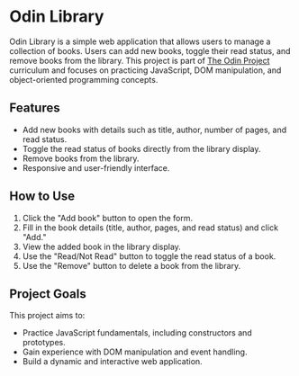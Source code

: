 # Odin Library

Odin Library is a simple web application that allows users to manage a collection of books. Users can add new books, toggle their read status, and remove books from the library. This project is part of [The Odin Project](https://www.theodinproject.com/) curriculum and focuses on practicing JavaScript, DOM manipulation, and object-oriented programming concepts.

## Features

- Add new books with details such as title, author, number of pages, and read status.
- Toggle the read status of books directly from the library display.
- Remove books from the library.
- Responsive and user-friendly interface.

## How to Use

1. Click the "Add book" button to open the form.
2. Fill in the book details (title, author, pages, and read status) and click "Add."
3. View the added book in the library display.
4. Use the "Read/Not Read" button to toggle the read status of a book.
5. Use the "Remove" button to delete a book from the library.

## Project Goals

This project aims to:

- Practice JavaScript fundamentals, including constructors and prototypes.
- Gain experience with DOM manipulation and event handling.
- Build a dynamic and interactive web application.